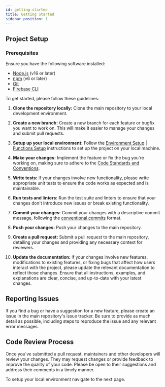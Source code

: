 ```yaml
---
id: getting-started
title: Getting Started
sidebar_position: 1
---
```


## Project Setup

### Prerequisites

Ensure you have the following software installed:

- [Node.js](https://nodejs.org/) (v16 or later)
- [npm](https://www.npmjs.com/) (v6 or later)
- [Git](https://git-scm.com/)
- [Firebase CLI](https://firebase.google.com/docs/cli)

To get started, please follow these guidelines:

1. **Clone the repository locally:** Clone the main repository to your local development environment.

2. **Create a new branch:** Create a new branch for each feature or bugfix you want to work on. This will make it easier to manage your changes and submit pull requests.

3. **Setup up your local environment:** Follow the [Environment Setup](./env-setup) | [Functions Setup](./functions-setup) instructions to set up the project on your local machine.

4. **Make your changes:** Implement the feature or fix the bug you're working on, making sure to adhere to the [Code Standards and Conventions](../03-Guidelines/code-standards.md).

5. **Write tests:** If your changes involve new functionality, please write appropriate unit tests to ensure the code works as expected and is maintainable.

6. **Run tests and linters:** Run the test suite and linters to ensure that your changes don't introduce new issues or break existing functionality.

7. **Commit your changes:** Commit your changes with a descriptive commit message, following the [conventional commits](https://www.conventionalcommits.org/) format.

8. **Push your changes:** Push your changes to the main repository.

9. **Create a pull request:** Submit a pull request to the main repository, detailing your changes and providing any necessary context for reviewers.

10. **Update the documentation:** If your changes involve new features, modifications to existing features, or fixing bugs that affect how users interact with the project, please update the relevant documentation to reflect those changes. Ensure that all instructions, examples, and explanations are clear, concise, and up-to-date with your latest changes.

## Reporting Issues

If you find a bug or have a suggestion for a new feature, please create an issue in the main repository's issue tracker. Be sure to provide as much detail as possible, including steps to reproduce the issue and any relevant error messages.

## Code Review Process

Once you've submitted a pull request, maintainers and other developers will review your changes. They may request changes or provide feedback to improve the quality of your code. Please be open to their suggestions and address their comments in a timely manner.

To setup your local environment navigate to the next page.